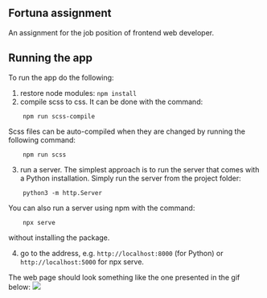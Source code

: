 ## Fortuna assignment
An assignment for the job position of frontend web developer. 

## Running the app
To run the app do the following:
1. restore node modules: `npm install`
2. compile scss to css. It can be done with the command:
```shell
    npm run scss-compile
```
Scss files can be auto-compiled when they are changed by running the following command:
```shell
    npm run scss
```
3. run a server. The simplest approach is to run the server that comes with a Python installation.
Simply run the server from the project folder:
```shell
    python3 -m http.Server
```
You can also run a server using npm with the command: 
```shell
    npx serve
```
without installing the package.

4. go to the address, e.g. `http://localhost:8000` (for Python) or `http://localhost:5000` for npx serve.


The web page should look something like the one presented in the gif below:
![](cats.gif)
